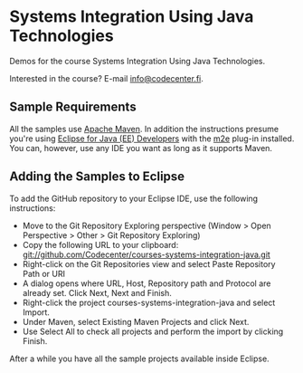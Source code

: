 Systems Integration Using Java Technologies
===========================================

Demos for the course Systems Integration Using Java Technologies.

Interested in the course? E-mail info@codecenter.fi.

Sample Requirements
-------------------

All the samples use [Apache Maven](http://maven.apache.org). In addition the instructions 
presume you're using [Eclipse for Java (EE) Developers](http://www.eclipse.org) with the [m2e](http://www.eclipse.org/m2e) plug-in installed. 
You can, however, use any IDE you want as long as it supports
Maven.

Adding the Samples to Eclipse
-----------------------------

To add the GitHub repository to your Eclipse IDE, use the following instructions:

* Move to the Git Repository Exploring perspective (Window > Open Perspective > Other > Git Repository Exploring)
* Copy the following URL to your clipboard: <git://github.com/Codecenter/courses-systems-integration-java.git>
* Right-click on the Git Repositories view and select Paste Repository Path or URI
* A dialog opens where URL, Host, Repository path and Protocol are already set. Click Next, Next and Finish.
* Right-click the project courses-systems-integration-java and select Import.
* Under Maven, select Existing Maven Projects and click Next.  
* Use Select All to check all projects and perform the import by clicking Finish.

After a while you have all the sample projects available inside Eclipse.
